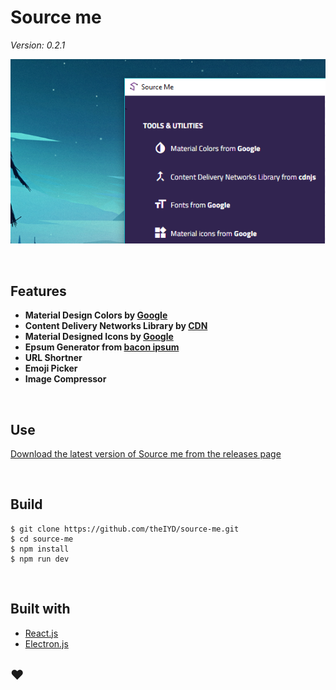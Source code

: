 # Source me
<em>Version: 0.2.1</em>

![screenshot](src/assets/images/screenshot.PNG)

<br>

## Features

- <strong>Material Design Colors by [Google](https://material.io/guidelines/style/color.html)</strong>
- <strong>Content Delivery Networks Library by [CDN](https://cdnjs.com/)</strong>
- <strong>Material Designed Icons by [Google](https://material.io/icons/)</strong>
- <strong>Epsum Generator from [bacon ipsum](https://baconipsum.com/)</strong>
- <strong>URL Shortner</strong>
- <strong>Emoji Picker</strong>
- <strong>Image Compressor</strong>

<br>

## Use

[Download the latest version of Source me from the releases page](https://github.com/theIYD/source-me/releases)

<br>

## Build

```
$ git clone https://github.com/theIYD/source-me.git
$ cd source-me
$ npm install
$ npm run dev
```

<br>

## Built with

- [React.js](https://reactjs.org/)
- [Electron.js](https://electronjs.org/)

## :heart:

